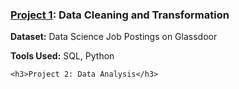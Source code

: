 <!DOCTYPE html>
<html lang="en">
<head>
    <meta charset="UTF-8">
    <meta name="viewport" content="width=device-width, initial-scale=1.0">
</head>
<body>
    <section>
    <h3><a href='https://github.com/n8tmps/portfolioprojects/tree/main/dsjobs_clean'>Project 1</a>: Data Cleaning and Transformation</h3>
        <p><b>Dataset:</b> Data Science Job Postings on Glassdoor</p>
        <p><b>Tools Used:</b> SQL, Python</p>
        
    <h3>Project 2: Data Analysis</h3>
</body>
</html>
